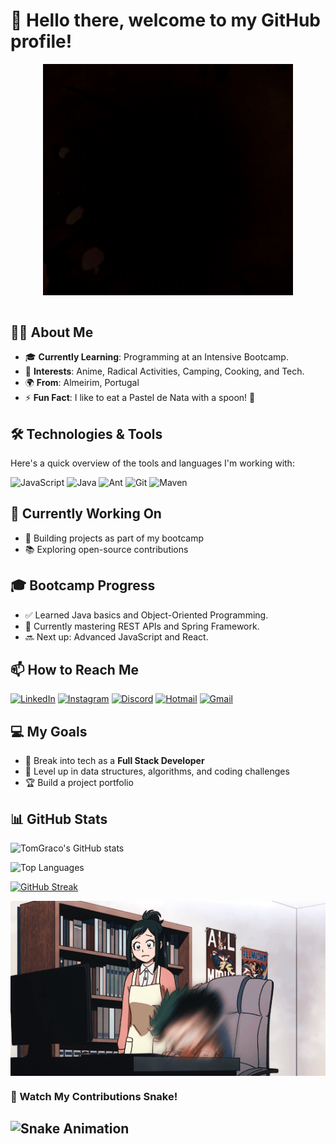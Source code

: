 # 👋 Hello there, welcome to my GitHub profile!

<div align="center">
<img hight="100" width="400" alt="GIF" align="center" src="https://github.com/TomGraco/TomGraco/blob/main/78GR.gif">
</div>

</br>


## 👨‍💻 About Me
- 🎓 **Currently Learning**: Programming at an Intensive Bootcamp.
- 👀 **Interests**: Anime, Radical Activities, Camping, Cooking, and Tech.
- 🌍 **From**: Almeirim, Portugal
- ⚡ **Fun Fact**: I like to eat a Pastel de Nata with a spoon! 🍮

## 🛠️ Technologies & Tools
Here's a quick overview of the tools and languages I'm working with:

![JavaScript](https://img.shields.io/badge/-JavaScript-F7DF1E?logo=javascript&logoColor=333&style=flat)
![Java](https://img.shields.io/badge/-Java-007396?logo=java&logoColor=white&style=flat)
![Ant](https://img.shields.io/badge/-Ant-A81D33?logo=apache-ant&logoColor=white&style=flat)
![Git](https://img.shields.io/badge/-Git-F05032?logo=git&logoColor=white&style=flat)
![Maven](https://img.shields.io/badge/-Maven-C71A36?logo=apache-maven&logoColor=white&style=flat)

## 🌱 Currently Working On
- 🚀 Building projects as part of my bootcamp
- 📚 Exploring open-source contributions

## 🎓 Bootcamp Progress
- ✅ Learned Java basics and Object-Oriented Programming.  
- 🚧 Currently mastering REST APIs and Spring Framework.  
- 🔜 Next up: Advanced JavaScript and React.

## 📫 How to Reach Me
[![LinkedIn](https://img.shields.io/badge/-LinkedIn-0077B5?logo=linkedin&logoColor=white&style=flat)](https://www.linkedin.com/in/tom%C3%A1s-gra%C3%A7o/)
[![Instagram](https://img.shields.io/badge/-Instagram-E4405F?logo=instagram&logoColor=white&style=flat)](https://www.instagram.com/tabemohgrasso/)
[![Discord](https://img.shields.io/badge/-Discord-5865F2?logo=discord&logoColor=white&style=flat)](http://discordapp.com/users/757943871501238273)
[![Hotmail](https://img.shields.io/badge/-Hotmail-0078D4?logo=microsoft-outlook&logoColor=white&style=flat)](mailto:baptistag1@hotmail.com)
[![Gmail](https://img.shields.io/badge/-Gmail-D14836?logo=gmail&logoColor=white&style=flat)](mailto:baptistagraco1@gmail.com)

## 💻 My Goals
- 💼 Break into tech as a **Full Stack Developer**
- 💪 Level up in data structures, algorithms, and coding challenges
- 🏆 Build a project portfolio

## 📊 GitHub Stats
![TomGraco's GitHub stats](https://github-readme-stats.vercel.app/api?username=TomGraco&show_icons=true&theme=radical)

<!-- Optional: Add additional GitHub Stats -->
![Top Languages](https://github-readme-stats.vercel.app/api/top-langs/?username=TomGraco&layout=compact&theme=radical)

[![GitHub Streak](https://github-readme-streak-stats.herokuapp.com/?user=TomGraco&theme=radical)](https://git.io/streak-stats)

<div align="center">
<img hight="300" width="700" alt="GIF" align="center" src="https://github.com/TomGraco/TomGraco/blob/main/T9aF.gif">
</div>



### 🐍 Watch My Contributions Snake!
![Snake Animation](https://github.com/TomGraco/TomGraco/raw/output/snake.svg)
---


<!---
TomGraco/TomGraco is a ✨ special ✨ repository because its `README.md` (this file) appears on your GitHub profile.
You can click the Preview link to take a look at your changes.
--->
